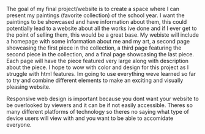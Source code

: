 The goal of my final project/website is to create a space where I can present my paintings (favorite collection) of the school year. I want the paintings to be showcased and have information about them, this could potentially lead to a website about all the works ive done and if I ever get to the point of selling them, this would be a great base. My webiste will include a homepage with some information about me and my art, a second page showcasing the first piece in the collection, a third page featuring the second piece in the collection, and a final page showcasing the last piece. Each page will have the piece featured very large along with description about the piece. I hope to wow with color and design for this project as I struggle with html features. Im going to use everything weve learned so far to try and combine different elements to make an exciting and visually pleasing website. 

Responsive web design is important because you dont want your website to be overlooked by viewers and it can be if not easily accessible. Theres so many different platforms of technology so theres no saying what type of device users will view with and you want to be able to accomidate everyone. 